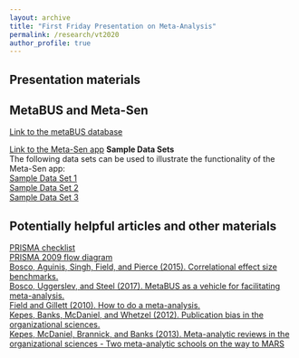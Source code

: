 ```yaml
---
layout: archive
title: "First Friday Presentation on Meta-Analysis"
permalink: /research/vt2020
author_profile: true
---
```



## Presentation materials

## MetaBUS and Meta-Sen
<a href="https://metabus.org">Link to the metaBUS database</a>

<a href="https://metasen.shinyapps.io/gen1/">Link to the Meta-Sen app</a>
<b>Sample Data Sets</b><br>
The following data sets can be used to illustrate the functionality of the Meta-Sen app:<br>
<a href="http://jamiefield.github.io/files/Sample Data Set 1.csv?dl=0">Sample Data Set 1</a><br>
<a href="http://jamiefield.github.io/files/Sample Data Set 2.csv?dl=0">Sample Data Set 2</a><br>
<a href="http://jamiefield.github.io/files/Sample Data Set 3.csv?dl=0">Sample Data Set 3</a><br>

## Potentially helpful articles and other materials
<a href="http://jamiefield.github.io/files/PRISMA 2009 checklist.pdf?dl=0">PRISMA checklist</a><br>
<a href="http://jamiefield.github.io/files/PRISMA 2009 flow diagram.pdf?dl=0">PRISMA 2009 flow diagram</a><br>
<a href="http://jamiefield.github.io/files/Bosco, Aguinis, Singh, Field, and Pierce (2015). Correlational effect size benchmarks..pdf?dl=0">Bosco, Aguinis, Singh, Field, and Pierce (2015). Correlational effect size benchmarks.</a><br>
<a href="http://jamiefield.github.io/files/Bosco, Uggerslev, and Steel (2017). MetaBUS as a vehicle for facilitating meta-analysis.pdf?dl=0">Bosco, Uggerslev, and Steel (2017). MetaBUS as a vehicle for facilitating meta-analysis.</a><br>
<a href="http://jamiefield.github.io/files/Field and Gillett (2010). How to do a meta-analysis.pdf?dl=0">Field and Gillett (2010). How to do a meta-analysis.</a><br>
<a href="http://jamiefield.github.io/files/Kepes, Banks, McDaniel, and Whetzel (2012). Publication bias in the organizational sciences.pdf?dl=0">Kepes, Banks, McDaniel, and Whetzel (2012). Publication bias in the organizational sciences.</a><br>
<a href="http://jamiefield.github.io/files/Kepes, McDaniel, Brannick, and Banks (2013). Meta-analytic reviews in the organizational sciences - Two meta-analytic schools on the way to MARS.pdf?dl=0">Kepes, McDaniel, Brannick, and Banks (2013). Meta-analytic reviews in the organizational sciences - Two meta-analytic schools on the way to MARS</a><br>
